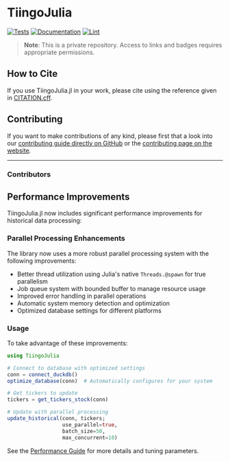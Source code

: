 # TiingoJulia

<!-- For private repos, use shields.io with authentication -->
[![Tests](https://img.shields.io/github/actions/workflow/status/10kpw/TiingoJulia.jl/Test.yml?branch=main&label=Tests)](https://github.com/10kpw/TiingoJulia.jl/actions)
[![Documentation](https://img.shields.io/github/actions/workflow/status/10kpw/TiingoJulia.jl/Docs.yml?branch=main&label=Docs)](https://10kpw.github.io/TiingoJulia.jl/dev)
[![Lint](https://img.shields.io/github/actions/workflow/status/10kpw/TiingoJulia.jl/Lint.yml?branch=main&label=Lint)](https://github.com/10kpw/TiingoJulia.jl/actions)

<!-- Add note about private repository -->
> **Note**: This is a private repository. Access to links and badges requires appropriate permissions.

## How to Cite

If you use TiingoJulia.jl in your work, please cite using the reference given in [CITATION.cff](https://github.com/10kpw/TiingoJulia.jl/blob/main/CITATION.cff).


## Contributing

If you want to make contributions of any kind, please first that a look into our [contributing guide directly on GitHub](docs/src/90-contributing.md) or the [contributing page on the website](https://10kpw.github.io/TiingoJulia.jl/dev/90-contributing/).


---

### Contributors

<!-- ALL-CONTRIBUTORS-LIST:START - Do not remove or modify this section -->
<!-- prettier-ignore-start -->
<!-- markdownlint-disable -->

<!-- markdownlint-restore -->
<!-- prettier-ignore-end -->

<!-- ALL-CONTRIBUTORS-LIST:END -->

## Performance Improvements

TiingoJulia.jl now includes significant performance improvements for historical data processing:

### Parallel Processing Enhancements

The library now uses a more robust parallel processing system with the following improvements:

- Better thread utilization using Julia's native `Threads.@spawn` for true parallelism
- Job queue system with bounded buffer to manage resource usage
- Improved error handling in parallel operations
- Automatic system memory detection and optimization
- Optimized database settings for different platforms

### Usage

To take advantage of these improvements:

```julia
using TiingoJulia

# Connect to database with optimized settings
conn = connect_duckdb()
optimize_database(conn)  # Automatically configures for your system

# Get tickers to update
tickers = get_tickers_stock(conn)

# Update with parallel processing
update_historical(conn, tickers;
                  use_parallel=true,
                  batch_size=50,
                  max_concurrent=10)
```

See the [Performance Guide](PERFORMANCE.md) for more details and tuning parameters.

